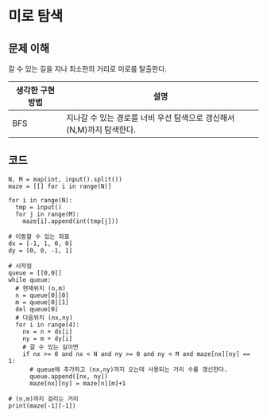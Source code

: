 # 미로 탐색

## 문제 이해
갈 수 있는 길을 지나 최소한의 거리로 미로를 탈출한다.

|생각한 구현 방법|설명|
|-|-|
|BFS|지나갈 수 있는 경로를 너비 우선 탐색으로 갱신해서 (N,M)까지 탐색한다.|

## 코드
```
N, M = map(int, input().split())
maze = [[] for i in range(N)]

for i in range(N):
  tmp = input()
  for j in range(M):
    maze[i].append(int(tmp[j]))

# 이동할 수 있는 좌표
dx = [-1, 1, 0, 0]
dy = [0, 0, -1, 1]

# 시작점
queue = [[0,0]]
while queue:
  # 현재위치 (n,m)
  n = queue[0][0]
  m = queue[0][1]
  del queue[0]
  # 다음위치 (nx,ny)
  for i in range(4):
    nx = n + dx[i]
    ny = m + dy[i]
    # 갈 수 있는 길이면
    if nx >= 0 and nx < N and ny >= 0 and ny < M and maze[nx][ny] == 1:
      # queue에 추가하고 (nx,ny)까지 오는데 사용되는 거리 수를 갱신한다.
      queue.append([nx, ny])
      maze[nx][ny] = maze[n][m]+1

# (n,m)까지 걸리는 거리
print(maze[-1][-1])
```

